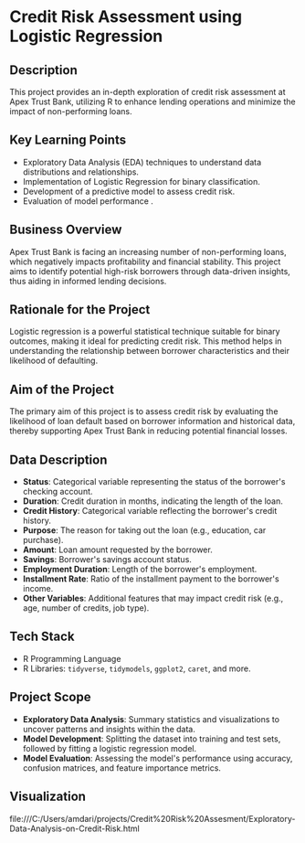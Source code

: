 # Credit Risk Assessment using Logistic Regression

## Description
This project provides an in-depth exploration of credit risk assessment at Apex Trust Bank, utilizing R to enhance lending operations and minimize the impact of non-performing loans.

## Key Learning Points
- Exploratory Data Analysis (EDA) techniques to understand data distributions and relationships.
- Implementation of Logistic Regression for binary classification.
- Development of a predictive model to assess credit risk.
- Evaluation of model performance .

## Business Overview
Apex Trust Bank is facing an increasing number of non-performing loans, which negatively impacts profitability and financial stability. This project aims to identify potential high-risk borrowers through data-driven insights, thus aiding in informed lending decisions.

## Rationale for the Project
Logistic regression is a powerful statistical technique suitable for binary outcomes, making it ideal for predicting credit risk. This method helps in understanding the relationship between borrower characteristics and their likelihood of defaulting.

## Aim of the Project
The primary aim of this project is to assess credit risk by evaluating the likelihood of loan default based on borrower information and historical data, thereby supporting Apex Trust Bank in reducing potential financial losses.

## Data Description
- **Status**: Categorical variable representing the status of the borrower's checking account.
- **Duration**: Credit duration in months, indicating the length of the loan.
- **Credit History**: Categorical variable reflecting the borrower's credit history.
- **Purpose**: The reason for taking out the loan (e.g., education, car purchase).
- **Amount**: Loan amount requested by the borrower.
- **Savings**: Borrower's savings account status.
- **Employment Duration**: Length of the borrower's employment.
- **Installment Rate**: Ratio of the installment payment to the borrower's income.
- **Other Variables**: Additional features that may impact credit risk (e.g., age, number of credits, job type).

## Tech Stack
- R Programming Language
- R Libraries: `tidyverse`, `tidymodels`, `ggplot2`, `caret`, and more.

## Project Scope
- **Exploratory Data Analysis**: Summary statistics and visualizations to uncover patterns and insights within the data.
- **Model Development**: Splitting the dataset into training and test sets, followed by fitting a logistic regression model.
- **Model Evaluation**: Assessing the model's performance using accuracy, confusion matrices, and feature importance metrics.
## Visualization 
file:///C:/Users/amdari/projects/Credit%20Risk%20Assesment/Exploratory-Data-Analysis-on-Credit-Risk.html

